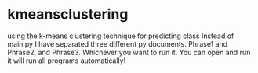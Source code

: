 # kmeansclustering
using the k-means clustering technique for predicting class
Instead of main.py
I have separated three different py documents.
Phrase1 and Phrase2, and Phrase3. Whichever you want to run it. You can open and run it will run all programs automatically!
